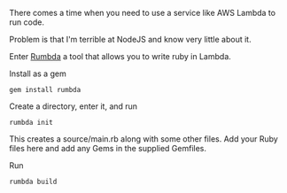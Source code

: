 There comes a time when you need to use a service like AWS Lambda to run code.

Problem is that I'm terrible at NodeJS and know very little about it.

Enter [Rumbda](https://github.com/kleaver/rumbda) a tool that allows you to write ruby in Lambda.

Install as a gem

`gem install rumbda`

Create a directory, enter it, and run 

`rumbda init`

This creates a source/main.rb along with some other files. Add your Ruby files here and add any Gems in the supplied Gemfiles.

Run

`rumbda build`

